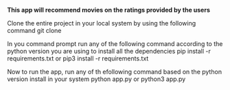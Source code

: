 **This app will recommend movies on the ratings provided by the users**

Clone the entire project in your local system by using the following command
     git clone <repo clone id>

In you command prompt run any of the following command according to the python version you are using to install all the dependencies
     pip install -r requirements.txt
                 or 
    pip3 install -r requirements.txt

Now to run the app, run any of th efollowing command based on the python version install in your system
    python app.py
         or
    python3 app.py
